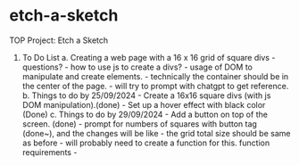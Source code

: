 # etch-a-sketch
TOP Project: Etch a Sketch

1. To Do List
    a. Creating a web page with a 16 x 16 grid of square divs
        - questions?
        - how to use js to create a divs?
        - usage of DOM to manipulate and create elements.
        - technically the container should be in the center of the page.
        - will try to prompt with chatgpt to get reference.
    b. Things to do by 25/09/2024
        - Create a 16x16 square divs (with js DOM manipulation).(done)
        - Set up a hover effect with black color (Done)
    c. Things to do by 29/09/2024
        - Add a button on top of the screen. (done)
        - prompt for numbers of squares with button tag (done~), and the changes will be like 
            - the grid total size should be same as before
            - will probably need to create a function for this.
            function requirements
                - 
        
         

